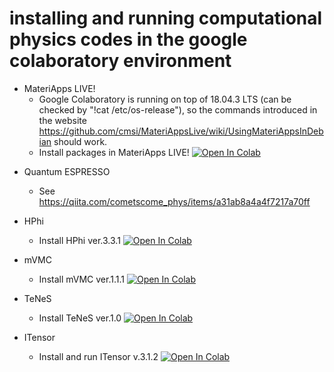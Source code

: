 # installing and running computational physics codes in the google colaboratory environment

* MateriApps LIVE!
  * Google Colaboratory is running on top of 18.04.3 LTS (can be checked by "!cat /etc/os-release"), so the commands introduced in the website https://github.com/cmsi/MateriAppsLive/wiki/UsingMateriAppsInDebian should work.
  * Install packages in MateriApps LIVE! [![Open In Colab](https://colab.research.google.com/assets/colab-badge.svg)](https://colab.research.google.com/github/ryuikaneko/google_colab_comp_phys/blob/master/install_materiapps_exclude_ermod.ipynb)
<!--
  * Install packages in MateriApps LIVE! [![Open In Colab](https://colab.research.google.com/assets/colab-badge.svg)](https://colab.research.google.com/github/ryuikaneko/google_colab_comp_phys/blob/master/install_materiapps.ipynb)
-->

* Quantum ESPRESSO
  * See https://qiita.com/cometscome_phys/items/a31ab8a4a4f7217a70ff

* HPhi
  * Install HPhi ver.3.3.1 [![Open In Colab](https://colab.research.google.com/assets/colab-badge.svg)](https://colab.research.google.com/github/ryuikaneko/google_colab_comp_phys/blob/master/install_hphi.ipynb)

* mVMC
  * Install mVMC ver.1.1.1 [![Open In Colab](https://colab.research.google.com/assets/colab-badge.svg)](https://colab.research.google.com/github/ryuikaneko/google_colab_comp_phys/blob/master/install_mvmc.ipynb)

* TeNeS
  * Install TeNeS ver.1.0 [![Open In Colab](https://colab.research.google.com/assets/colab-badge.svg)](https://colab.research.google.com/github/ryuikaneko/google_colab_comp_phys/blob/master/install_tenes.ipynb)

* ITensor
  * Install and run ITensor v.3.1.2 [![Open In Colab](https://colab.research.google.com/assets/colab-badge.svg)](https://colab.research.google.com/github/ryuikaneko/google_colab_comp_phys/blob/master/install_and_run_itensor.ipynb)
